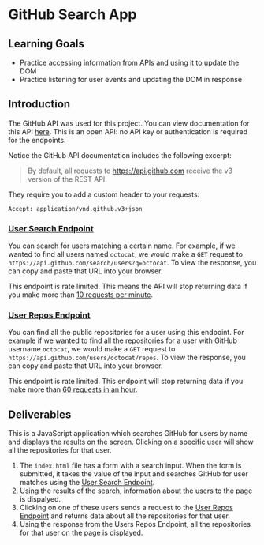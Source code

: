 # GitHub Search App

## Learning Goals

- Practice accessing information from APIs and using it to update the DOM
- Practice listening for user events and updating the DOM in response

## Introduction

The GitHub API was used for this project. You can view documentation
for this API [here](https://developer.github.com/v3/). This is an open API: no
API key or authentication is required for the endpoints.

Notice the GitHub API documentation includes the following excerpt:

> By default, all requests to <https://api.github.com> receive the v3 version of
> the REST API.

They require you to add a custom header to your requests:

```text
Accept: application/vnd.github.v3+json
```

### [User Search Endpoint](https://developer.github.com/v3/search/#search-users)

You can search for users matching a certain name. For example, if we wanted to
find all users named `octocat`, we would make a `GET` request to
`https://api.github.com/search/users?q=octocat`. To view the response, you can
copy and paste that URL into your browser.

This endpoint is rate limited. This means the API will stop returning data if
you make more than
[10 requests per minute](https://developer.github.com/v3/search/#rate-limit).

### [User Repos Endpoint](https://developer.github.com/v3/repos/#list-user-repositories)

You can find all the public repositories for a user using this endpoint. For
example if we wanted to find all the repositories for a user with GitHub
username `octocat`, we would make a `GET` request to
`https://api.github.com/users/octocat/repos`. To view the response, you can copy
and paste that URL into your browser.

This endpoint is rate limited. This endpoint will stop returning data if you
make more than
[60 requests in an hour](https://developer.github.com/v3/#rate-limiting).

## Deliverables

This is a  JavaScript application which searches GitHub for users
by name and displays the results on the screen. Clicking on a specific user will
show all the repositories for that user.

1. The `index.html` file has a form with a search input. When the form is
   submitted, it takes the value of the input and searches GitHub for user
   matches using the [User Search Endpoint](#user-search-endpoint).
2. Using the results of the search, information about the users to the
   page is dispalyed. 
3. Clicking on one of these users sends a request to the
   [User Repos Endpoint](#user-repos-endpoint) and returns data about all the
   repositories for that user.
4. Using the response from the Users Repos Endpoint, all the
   repositories for that user on the page is displayed.



